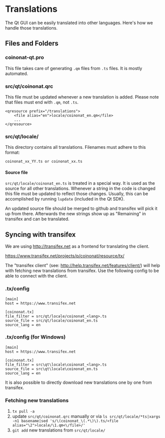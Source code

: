 Translations
============

The Qt GUI can be easily translated into other languages. Here's how we
handle those translations.

Files and Folders
-----------------

### coinonat-qt.pro

This file takes care of generating `.qm` files from `.ts` files. It is mostly
automated.

### src/qt/coinonat.qrc

This file must be updated whenever a new translation is added. Please note that
files must end with `.qm`, not `.ts`.

    <qresource prefix="/translations">
        <file alias="en">locale/coinonat_en.qm</file>
        ...
    </qresource>

### src/qt/locale/

This directory contains all translations. Filenames must adhere to this format:

    coinonat_xx_YY.ts or coinonat_xx.ts

#### Source file

`src/qt/locale/coinonat_en.ts` is treated in a special way. It is used as the
source for all other translations. Whenever a string in the code is changed
this file must be updated to reflect those changes. Usually, this can be
accomplished by running `lupdate` (included in the Qt SDK).

An updated source file should be merged to github and transifex will pick it
up from there. Afterwards the new strings show up as "Remaining" in transifex
and can be translated.

Syncing with transifex
----------------------

We are using http://transifex.net as a frontend for translating the client.

https://www.transifex.net/projects/p/coinonat/resource/tx/

The "transifex client" (see: http://help.transifex.net/features/client/)
will help with fetching new translations from transifex. Use the following
config to be able to connect with the client.

### .tx/config

    [main]
    host = https://www.transifex.net

    [coinonat.tx]
    file_filter = src/qt/locale/coinonat_<lang>.ts
    source_file = src/qt/locale/coinonat_en.ts
    source_lang = en
    
### .tx/config (for Windows)

    [main]
    host = https://www.transifex.net

    [coinonat.tx]
    file_filter = src\qt\locale\coinonat_<lang>.ts
    source_file = src\qt\locale\coinonat_en.ts
    source_lang = en

It is also possible to directly download new translations one by one from transifex.

### Fetching new translations

1. `tx pull -a`
2. update `src/qt/coinonat.qrc` manually or via
   `ls src/qt/locale/*ts|xargs -n1 basename|sed 's/\(coinonat_\(.*\)\).ts/<file alias="\2">locale/\1.qm<\/file>/'`
3. `git add` new translations from `src/qt/locale/`
